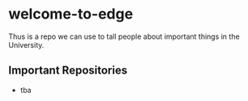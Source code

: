 # welcome-to-edge
Thus is a repo we can use to tall people about important things in the University. 

## Important Repositories
- tba
